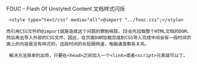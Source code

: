  FOUC - Flash Of Unstyled Content 文档样式闪烁

     <style type="text/css" media="all">@import "../fouc.css";</style>
     
    而引用CSS文件的@import就是造成这个问题的罪魁祸首。IE会先加载整个HTML文档的DOM，然后再去导入外部的CSS文件，因此，在页面DOM加载完成到CSS导入完成中间会有一段时间页面上的内容是没有样式的，这段时间的长短跟网速，电脑速度都有关系。
     
     解决方法简单的出奇，只要在<head>之间加入一个<link>或者<script>元素就可以了。